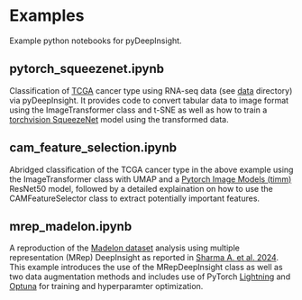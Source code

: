 # Examples

Example python notebooks for pyDeepInsight.

## pytorch_squeezenet.ipynb

Classification of [TCGA][tcga] cancer type using RNA-seq data (see [data](./data/) directory) via pyDeepInsight. It 
provides code to convert tabular data to image format using the ImageTransformer class and t-SNE as well 
as how to train a [torchvision SqueezeNet][tvsn] model using the transformed data.

## cam_feature_selection.ipynb

Abridged classification of the TCGA cancer type in the above example using the ImageTransformer class with 
UMAP and a [Pytorch Image Models (timm)][timm] ResNet50 model, followed by a detailed explaination on how to use the 
CAMFeatureSelector class to extract potentially important features.

## mrep_madelon.ipynb

A reproduction of the [Madelon dataset][made] analysis using multiple representation (MRep) DeepInsight as reported in 
 [Sharma A. et al. 2024][mrep]. This example introduces the use of the MRepDeepInsight class as well as two data 
augmentation methods and includes use of PyTorch [Lightning][ligh] and [Optuna][opta] for training and hyperparamter 
optimization.

[tcga]: https://www.cancer.gov/ccg/research/genome-sequencing/tcga
[tvsn]: https://pytorch.org/vision/main/models/squeezenet.html
[timm]: https://timm.fast.ai/
[made]: https://archive.ics.uci.edu/dataset/171/madelon
[mrep]: https://doi.org/10.1038/s41598-024-63630-7
[ligh]: https://lightning.ai/docs/pytorch/stable/
[opta]: https://optuna.org/



